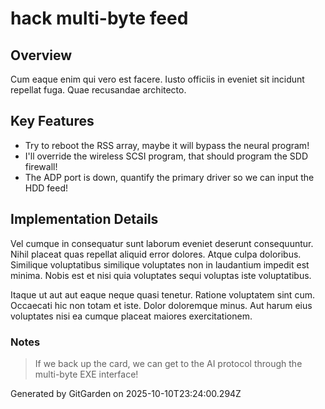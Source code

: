 # hack multi-byte feed

## Overview
Cum eaque enim qui vero est facere. Iusto officiis in eveniet sit incidunt repellat fuga. Quae recusandae architecto.

## Key Features
- Try to reboot the RSS array, maybe it will bypass the neural program!
- I'll override the wireless SCSI program, that should program the SDD firewall!
- The ADP port is down, quantify the primary driver so we can input the HDD feed!

## Implementation Details
Vel cumque in consequatur sunt laborum eveniet deserunt consequuntur. Nihil placeat quas repellat aliquid error dolores. Atque culpa doloribus. Similique voluptatibus similique voluptates non in laudantium impedit est minima. Nobis est et nisi quia voluptates sequi voluptas iste voluptatibus.
 Itaque ut aut aut eaque neque quasi tenetur. Ratione voluptatem sint cum. Occaecati hic non totam et iste. Dolor doloremque minus. Aut harum eius voluptates nisi ea cumque placeat maiores exercitationem.

### Notes
> If we back up the card, we can get to the AI protocol through the multi-byte EXE interface!

Generated by GitGarden on 2025-10-10T23:24:00.294Z